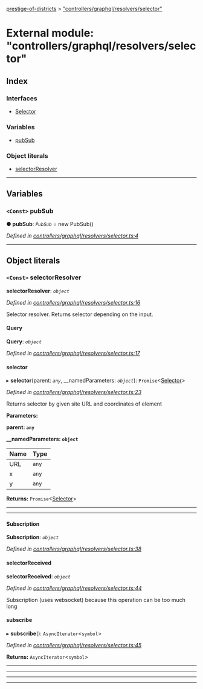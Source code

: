 [prestige-of-districts](../README.md) > ["controllers/graphql/resolvers/selector"](../modules/_controllers_graphql_resolvers_selector_.md)

# External module: "controllers/graphql/resolvers/selector"

## Index

### Interfaces

* [Selector](../interfaces/_controllers_graphql_resolvers_selector_.selector.md)

### Variables

* [pubSub](_controllers_graphql_resolvers_selector_.md#pubsub)

### Object literals

* [selectorResolver](_controllers_graphql_resolvers_selector_.md#selectorresolver)

---

## Variables

<a id="pubsub"></a>

### `<Const>` pubSub

**● pubSub**: *`PubSub`* =  new PubSub()

*Defined in [controllers/graphql/resolvers/selector.ts:4](https://github.com/YarosJ/prestige-of-districts/blob/828e334/controllers/graphql/resolvers/selector.ts#L4)*

___

## Object literals

<a id="selectorresolver"></a>

### `<Const>` selectorResolver

**selectorResolver**: *`object`*

*Defined in [controllers/graphql/resolvers/selector.ts:16](https://github.com/YarosJ/prestige-of-districts/blob/828e334/controllers/graphql/resolvers/selector.ts#L16)*

Selector resolver. Returns selector depending on the input.

<a id="selectorresolver.query"></a>

####  Query

**Query**: *`object`*

*Defined in [controllers/graphql/resolvers/selector.ts:17](https://github.com/YarosJ/prestige-of-districts/blob/828e334/controllers/graphql/resolvers/selector.ts#L17)*

<a id="selectorresolver.query.selector-1"></a>

####  selector

▸ **selector**(parent: *`any`*, __namedParameters: *`object`*): `Promise`<[Selector](../interfaces/_controllers_graphql_resolvers_selector_.selector.md)>

*Defined in [controllers/graphql/resolvers/selector.ts:23](https://github.com/YarosJ/prestige-of-districts/blob/828e334/controllers/graphql/resolvers/selector.ts#L23)*

Returns selector by given site URL and coordinates of element

**Parameters:**

**parent: `any`**

**__namedParameters: `object`**

| Name | Type |
| ------ | ------ |
| URL | `any` |
| x | `any` |
| y | `any` |

**Returns:** `Promise`<[Selector](../interfaces/_controllers_graphql_resolvers_selector_.selector.md)>

___

___
<a id="selectorresolver.subscription"></a>

####  Subscription

**Subscription**: *`object`*

*Defined in [controllers/graphql/resolvers/selector.ts:38](https://github.com/YarosJ/prestige-of-districts/blob/828e334/controllers/graphql/resolvers/selector.ts#L38)*

<a id="selectorresolver.subscription.selectorreceived"></a>

####  selectorReceived

**selectorReceived**: *`object`*

*Defined in [controllers/graphql/resolvers/selector.ts:44](https://github.com/YarosJ/prestige-of-districts/blob/828e334/controllers/graphql/resolvers/selector.ts#L44)*

Subscription (uses websocket) because this operation can be too much long

<a id="selectorresolver.subscription.selectorreceived.subscribe"></a>

####  subscribe

▸ **subscribe**(): `AsyncIterator`<`symbol`>

*Defined in [controllers/graphql/resolvers/selector.ts:45](https://github.com/YarosJ/prestige-of-districts/blob/828e334/controllers/graphql/resolvers/selector.ts#L45)*

**Returns:** `AsyncIterator`<`symbol`>

___

___

___

___

